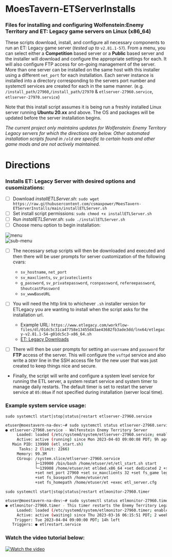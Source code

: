 # MoesTavern-ETServerInstalls
### Files for installing and configuring Wolfenstein:Enemy Territory and ET: Legacy game servers on Linux (x86_64)

These scripts download, install, and configure all necessary components to run an ET: Legacy game server (*tested up to* `v2.81.1-57`).  From a menu, you can select either a **Competition** based server or a **Public** based server and the installer will download and configure the appropriate settings for each. It will also configure FTP access for on-going management of the server.  More than one server can be installed on the same host with this installer using a different `net_port` for each installation.  Each server instance is installed into a directory corresponding to the servers port number and systemctl services are created for each in the same manner.  (e.g. `/install_path/27960`,`/install_path/27970` & `etlserver-27960.service`, `etlserver-27970.service`)

Note that this install script assumes it is being run a freshly installed Linux server running **Ubuntu 20.xx** and above.  The OS and packages will be updated before the server installation begins.

*The current project only maintains updates for Wolfenstein: Enemy Territory Legacy servers for which the directions are below.  Other automated installation scripts found in `/old` are specific to certain hosts and other game mods and are not actively maintained.*


# Directions
### Installs ET: Legacy Server with desired options and cusomizations:

- [ ] Download *installETLServer.sh*:   `sudo wget https://raw.githubusercontent.com/csmaxpower/MoesTavern-ETServerInstalls/main/installETLServer.sh`
- [ ] Set install script permissions:   `sudo chmod +x installETLServer.sh`
- [ ] Run *installETLServer.sh*:   `sudo ./installETLServer.sh`
- [ ] Choose menu option to begin installation:
    
![menu](https://moestavern.site.nfoservers.com/downloads/images/moes/etl-serverinstall-menu-v3.png)  
![sub-menu](https://moestavern.site.nfoservers.com/downloads/images/moes/etl-serverinstall-submenu.png)

- [ ] The necessary setup scripts will then be downloaded and executed and then there will be user prompts for server customization of the following cvars: 
    - `sv_hostname`, `net_port`
    - `sv_maxclients`, `sv_privateclients` 
    - `g_password`, `sv_privatepassword`, `rconpassword`, `refereepassword`, `ShoutcastPassword` 
    - `sv_wwwBaseURL`

- [ ] You will need the http link to whichever `.sh` installer version for ETLegacy you are wanting to install when the script asks for the installation url.  
    - Example URL: `https://www.etlegacy.com/workflow-files/dl/01dc5c31ca47758e13455d43ae43682fb3ade3dd/lnx64/etlegacy-v2.81.1-54-g01dc5c3-x86_64.sh`
    - [ET: Legacy Downloads](https://www.etlegacy.com/workflow-files)

- [ ] There will then be user prompts for setting an `username` and `password` for **FTP** access of the server.  This will configure the `vsftpd` service and also write a `DENY` line in the SSH access file for the new user that was just created to keep things nice and secure.

- Finally, the script will write and configure a system level service for running the ETL server, a system restart service and system timer to manage daily restarts.  The default timer is set to restart the server service at `05:00am` if not specified during installation (server local time). 

### Example system service usage:  
`sudo systemctl start|stop|status|restart etlserver-27960.service`


```bash
etuser@moestavern-na-dev:~# sudo systemctl status etlserver-27960.service
● etlserver-27960.service - Wolfenstein Enemy Territory Server
     Loaded: loaded (/etc/systemd/system/etlserver-27960.service; enabled; vendor preset: enabled)
     Active: active (running) since Mon 2023-04-03 09:00:08 PDT; 9h ago
   Main PID: 139900 (etl_start.sh)
      Tasks: 2 (limit: 2266)
     Memory: 99.3M
     CGroup: /system.slice/etlserver-27960.service
             ├─139900 /bin/bash /home/etuser/et/etl_start.sh start
             └─139908 /home/etuser/et etlded.x86_64 +set dedicated 2 +set vm_game 0
             +set net_port 27960 +set sv_maxclients 32 +set fs_game legacy
             +set fs_basepath /home/etuser/et
             +set fs_homepath /home/etuser/et +exec etl_server.cfg
```

`sudo systemctl start|stop|status|restart etlmonitor-27960.timer`

```bash
etuser@moestavern-na-dev:~# sudo systemctl status etlmonitor-27960.timer
● etlmonitor-27960.timer - This timer restarts the Enemy Territory Legacy server service every day at 5am
     Loaded: loaded (/etc/systemd/system/etlmonitor-27960.timer; enabled; vendor preset: enabled)
     Active: active (waiting) since Thu 2023-03-16 06:15:51 PDT; 2 weeks 4 days ago
    Trigger: Tue 2023-04-04 09:00:00 PDT; 14h left
   Triggers: ● etlrestart.service
```

### Watch the video tutorial below:

[![Watch the video](https://moestavern.site.nfoservers.com/downloads/images/moes/preview.png)](https://youtu.be/fojhP5CBE4k)
